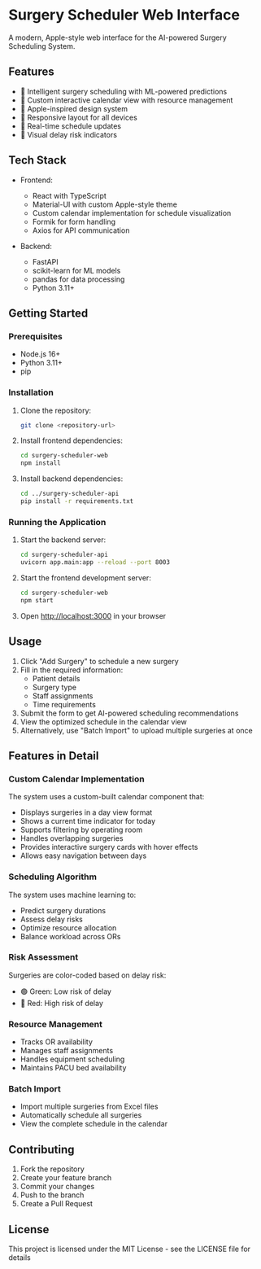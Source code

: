 # Surgery Scheduler Web Interface

A modern, Apple-style web interface for the AI-powered Surgery Scheduling System.

## Features

- 🏥 Intelligent surgery scheduling with ML-powered predictions
- 📅 Custom interactive calendar view with resource management
- 🎨 Apple-inspired design system
- 📱 Responsive layout for all devices
- 🔄 Real-time schedule updates
- 🚦 Visual delay risk indicators

## Tech Stack

- Frontend:
  - React with TypeScript
  - Material-UI with custom Apple-style theme
  - Custom calendar implementation for schedule visualization
  - Formik for form handling
  - Axios for API communication

- Backend:
  - FastAPI
  - scikit-learn for ML models
  - pandas for data processing
  - Python 3.11+

## Getting Started

### Prerequisites

- Node.js 16+
- Python 3.11+
- pip

### Installation

1. Clone the repository:
   ```bash
   git clone <repository-url>
   ```

2. Install frontend dependencies:
   ```bash
   cd surgery-scheduler-web
   npm install
   ```

3. Install backend dependencies:
   ```bash
   cd ../surgery-scheduler-api
   pip install -r requirements.txt
   ```

### Running the Application

1. Start the backend server:
   ```bash
   cd surgery-scheduler-api
   uvicorn app.main:app --reload --port 8003
   ```

2. Start the frontend development server:
   ```bash
   cd surgery-scheduler-web
   npm start
   ```

3. Open [http://localhost:3000](http://localhost:3000) in your browser

## Usage

1. Click "Add Surgery" to schedule a new surgery
2. Fill in the required information:
   - Patient details
   - Surgery type
   - Staff assignments
   - Time requirements
3. Submit the form to get AI-powered scheduling recommendations
4. View the optimized schedule in the calendar view
5. Alternatively, use "Batch Import" to upload multiple surgeries at once

## Features in Detail

### Custom Calendar Implementation

The system uses a custom-built calendar component that:
- Displays surgeries in a day view format
- Shows a current time indicator for today
- Supports filtering by operating room
- Handles overlapping surgeries
- Provides interactive surgery cards with hover effects
- Allows easy navigation between days

### Scheduling Algorithm

The system uses machine learning to:
- Predict surgery durations
- Assess delay risks
- Optimize resource allocation
- Balance workload across ORs

### Risk Assessment

Surgeries are color-coded based on delay risk:
- 🟢 Green: Low risk of delay
- 🔴 Red: High risk of delay

### Resource Management

- Tracks OR availability
- Manages staff assignments
- Handles equipment scheduling
- Maintains PACU bed availability

### Batch Import

- Import multiple surgeries from Excel files
- Automatically schedule all surgeries
- View the complete schedule in the calendar

## Contributing

1. Fork the repository
2. Create your feature branch
3. Commit your changes
4. Push to the branch
5. Create a Pull Request

## License

This project is licensed under the MIT License - see the LICENSE file for details
